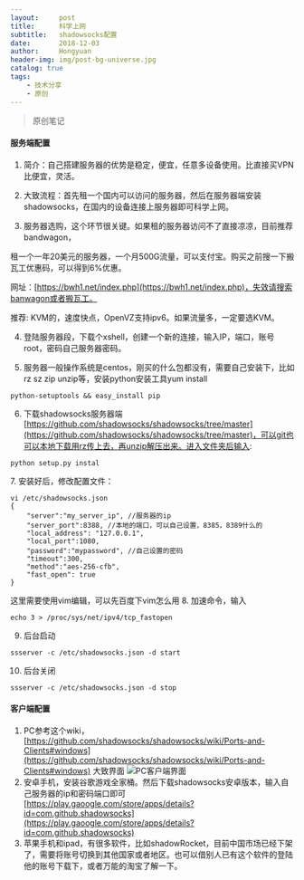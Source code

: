 ```yaml
---
layout:     post
title:      科学上网
subtitle:   shadowsocks配置
date:       2018-12-03
author:     Hongyuan
header-img: img/post-bg-universe.jpg
catalog: true
tags:
    - 技术分享
    - 原创
---
```



> 原创笔记

#### 服务端配置

1. 简介：自己搭建服务器的优势是稳定，便宜，任意多设备使用。比直接买VPN比便宜，灵活。

2. 大致流程：首先租一个国内可以访问的服务器，然后在服务器端安装shadowsocks，在国内的设备连接上服务器即可科学上网。

3. 服务器选购，这个环节很关键。如果租的服务器访问不了直接凉凉，目前推荐bandwagon，

租一个一年20美元的服务器，一个月500G流量，可以支付宝。购买之前搜一下搬瓦工优惠码，可以得到6%优惠。

网址：[https://bwh1.net/index.php](https://bwh1.net/index.php)，失效请搜索banwagon或者搬瓦工。

推荐: KVM的，速度快点，OpenVZ支持ipv6。如果流量多，一定要选KVM。

4. 登陆服务器段，下载个xshell，创建一个新的连接，输入IP，端口，账号root，密码自己服务器密码。

5. 服务器一般操作系统是centos，刚买的什么包都没有，需要自己安装下，比如rz sz zip unzip等，安装python安装工具yum install
```
python-setuptools && easy_install pip
```
6. 下载shadowsocks服务器端[https://github.com/shadowsocks/shadowsocks/tree/master](https://github.com/shadowsocks/shadowsocks/tree/master)，可以git也可以本地下载用rz传上去，再unzip解压出来。进入文件夹后输入:
```
python setup.py instal
```
7. 安装好后，修改配置文件：
```
vi /etc/shadowsocks.json
{
    "server":"my_server_ip", //服务器的ip
    "server_port":8388, //本地的端口，可以自己设置，8385，8389什么的
    "local_address": "127.0.0.1",
    "local_port":1080,
    "password":"mypassword", //自己设置的密码
    "timeout":300,
    "method":"aes-256-cfb",
    "fast_open": true
}
```
这里需要使用vim编辑，可以先百度下vim怎么用
8. 加速命令，输入
```
echo 3 > /proc/sys/net/ipv4/tcp_fastopen
```
9. 后台启动
```
ssserver -c /etc/shadowsocks.json -d start
```
10. 后台关闭
```
ssserver -c /etc/shadowsocks.json -d stop
```
#### 客户端配置
1. PC参考这个wiki，[https://github.com/shadowsocks/shadowsocks/wiki/Ports-and-Clients#windows](https://github.com/shadowsocks/shadowsocks/wiki/Ports-and-Clients#windows)
大致界面
![PC客户端界面](https://i.postimg.cc/NjhFXVR6/ss-hongyuan.png)
2. 安卓手机，安装谷歌游戏全家桶。然后下载shadowsocks安卓版本，输入自己服务器的ip和密码端口即可[https://play.gaoogle.com/store/apps/details?id=com.github.shadowsocks](https://play.gaoogle.com/store/apps/details?id=com.github.shadowsocks)
3. 苹果手机和ipad，有很多软件，比如shadowRocket，目前中国市场已经下架了，需要将账号切换到其他国家或者地区。也可以借别人已有这个软件的登陆他的账号下载下，或者万能的淘宝了解一下。
